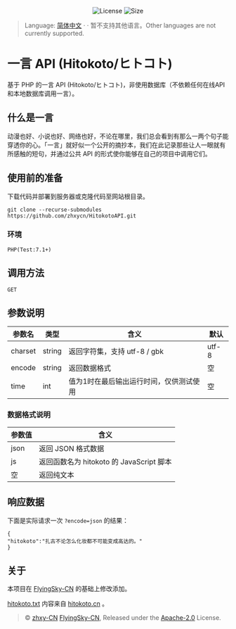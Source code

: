 <p align="center">
  <img alt="License" src="https://img.shields.io/github/license/zhxycn/HitokotoAPI">
  <img alt="Size" src="https://img.shields.io/github/languages/code-size/zhxycn/HitokotoAPI">
</p>

>Language: [简体中文](./README.md)  · · 暂不支持其他语言。Other languages are not currently supported.

# 一言 API (Hitokoto/ヒトコト)
基于 PHP 的一言 API (Hitokoto/ヒトコト)，非使用数据库（不依赖任何在线API和本地数据库调用一言）。

## 什么是一言
动漫也好、小说也好、网络也好，不论在哪里，我们总会看到有那么一两个句子能穿透你的心。「一言」就好似一个公开的摘抄本，我们在此记录那些让人一眼就有所感触的短句，并通过公共 API 的形式使你能够在自己的项目中调用它们。

## 使用前的准备
下载代码并部署到服务器或克隆代码至网站根目录。
```
git clone --recurse-submodules https://github.com/zhxycn/HitokotoAPI.git
```

### 环境
`PHP(Test:7.1+)`

## 调用方法
`GET`

## 参数说明
参数名|类型|含义|默认
-|-|-|-
charset|string|返回字符集，支持 utf-8 / gbk|utf-8
encode|string|返回数据格式|空
time|int|值为1时在最后输出运行时间，仅供测试使用|空

### 数据格式说明
参数值|含义
-|-
json|返回 JSON 格式数据
js|返回函数名为 hitokoto 的 JavaScript 脚本
空|返回纯文本

## 响应数据
下面是实际请求一次 `?encode=json` 的结果：
```
{
"hitokoto":"扎古不论怎么化妆都不可能变成高达的。"
}
```

## 关于
本项目在 [FlyingSky-CN](https://github.com/FlyingSky-CN/HitokotoAPI) 的基础上修改添加。

[hitokoto.txt](./hitokoto.txt) 内容来自 [hitokoto.cn](https://hitokoto.cn) 。

>© [zhxy-CN](https://github.com/zhxycn) [FlyingSky-CN](https://github.com/FlyingSky-CN), Released under the [Apache-2.0](./LICENSE) License.
